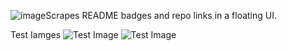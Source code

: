 ![image](https://github.com/user-attachments/assets/6f1e3912-18e1-4c68-9ef5-06bff19b7c83)Scrapes README badges and repo links in a floating UI.

Test Iamges
![Test Image](https://i.ibb.co/LzJxh4qL/testing.png)
![Test Image](https://i.ibb.co/LD5D217b/image.png)
